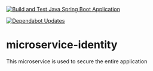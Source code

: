 [![Build and Test Java Spring Boot Application](https://github.com/Xaptured/microservice-identity/actions/workflows/build-and-test.yml/badge.svg)](https://github.com/Xaptured/microservice-identity/actions/workflows/build-and-test.yml)

[![Dependabot Updates](https://github.com/Xaptured/microservice-identity/actions/workflows/dependabot/dependabot-updates/badge.svg)](https://github.com/Xaptured/microservice-identity/actions/workflows/dependabot/dependabot-updates)

# microservice-identity
This microservice is used to secure the entire application
